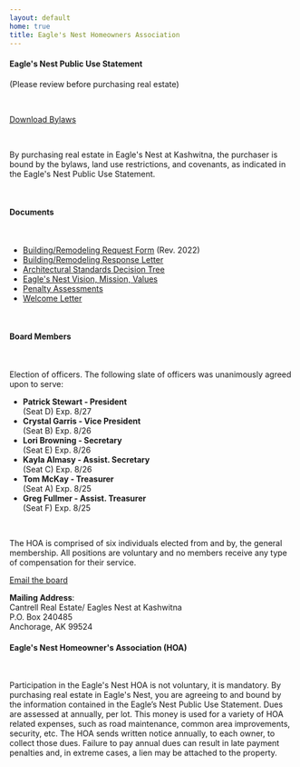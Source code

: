```yaml
---
layout: default
home: true
title: Eagle's Nest Homeowners Association
---
```


<div class="row">
    <div class="span12">
    <div class="row">
            <div class="span4">
            	<h4>Eagle's Nest Public Use Statement</h4>
                <p>(Please review before purchasing real estate)</p>
                <br>
                <p class="centered"><a class="btn btn-med" href="/files/Eagles_Nest_Bylaws.pdf"><i class="icon-download"></i> Download Bylaws</a></p> 
                <br>
                <p>By purchasing real estate in Eagle's Nest at Kashwitna, the purchaser is bound by the bylaws, land use restrictions, and covenants, as indicated in the Eagle's Nest Public Use Statement.</p> <br>
                <h4>Documents</h4>
                <br>
                <ul>
                    <li><a href="files/ACC_Building_Remodeling_Request_Form_Rev_2022.pdf">Building/Remodeling Request Form</a> (Rev. 2022)</li>
                    <li><a href="files/ACC_ResponseLetter_BoardApproved.pdf">Building/Remodeling Response Letter</a></li>
                    <li><a href="files/Arch_Standards_Decision_Tree.pdf">Architectural Standards Decision Tree</a></li>
                    <li><a href="files/Mission_Vision_Values_BoardApproved.pdf">Eagle's Nest Vision, Mission, Values</a></li>
                    <li><a href="files/Penalty_Assessments_BoardApproved.pdf">Penalty Assessments</a></li>
                    <li><a href="files/Welcome_Letter.pdf">Welcome Letter</a></li>
                </ul>
                <br>
            </div>
            <div class="span3">
                <h4>Board Members</h4>
                <br>
                <p>Election of officers. The following slate of officers was unanimously agreed upon to serve:</p>   
                <ul>
                    <li><strong>Patrick Stewart - President</strong><br/>(Seat D) Exp. 8/27</li>
                    <li><strong>Crystal Garris - Vice President</strong><br/>(Seat B) Exp. 8/26</li>
                    <li><strong>Lori Browning - Secretary</strong><br/>(Seat E) Exp. 8/26</li>                    
                    <li><strong>Kayla Almasy - Assist. Secretary</strong><br/>(Seat C) Exp. 8/26</li>                    
                    <li><strong>Tom McKay - Treasurer</strong><br/>(Seat A) Exp. 8/25</li>
                    <li><strong>Greg Fullmer - Assist. Treasurer</strong><br/>(Seat F) Exp. 8/25</li>
                </ul>
                <br>
                <p>The HOA is comprised of six individuals elected from and by, the general membership. All positions are voluntary and no members receive any type of compensation for their service.</p>
                <p><a href="mailto:board@eaglesnest-hoa.net">Email the board</a></p>
                <p><strong>Mailing Address</strong>:<br/>Cantrell Real Estate/ Eagles Nest at Kashwitna<br/>P.O. Box 240485<br>Anchorage, AK 99524</p>
            </div>
            <div class="span4">
         		<h4>Eagle's Nest Homeowner's Association (HOA)</h4>
         		 <br>
                 <p>Participation in the Eagle's Nest HOA is not voluntary, it is mandatory. By purchasing real estate in Eagle's Nest, you are agreeing to and bound by the information contained in the Eagle’s Nest Public Use Statement. Dues are assessed at annually, per lot. This money is used for a variety of HOA related expenses, such as road maintenance, common area improvements, security, etc. The HOA sends written notice annually, to each owner, to collect those dues. Failure to pay annual dues can result in late payment penalties and, in extreme cases, a lien may be attached to the property.</p>
                 <br/>                                    	   
            </div>
        </div>
    </div>
</div>


